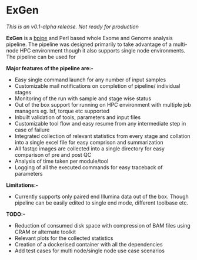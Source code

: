 # ExGen
*This is an v0.1-alpha release. Not ready for production*

**ExGen** is a [bpipe](https://github.com/ssadedin/bpipe) and Perl based whole Exome and Genome analysis pipeline. The pipeline was designed primarily to take advantage of a multi-node HPC environment though it also supports single node environments. The pipeline can be used for 

**Major features of the pipeline are:-**

-  Easy single command launch for any number of input samples
- Customizable mail notifications on completion of pipeline/ individual stages
- Monitoring of the run with sample and stage wise status
- Out of the box support for running on HPC environment with multiple job managers eg. lsf, torque etc supported
-  Inbuilt validation of tools, parameters and input files
-  Customizable tool flow and easy resume from any intermediate step in case of failure
-  Integrated collection of relevant statistics from every stage and collation into a single excel file for easy comprison and summarization
-  All fastqc images are collected into a single directory for easy comparison of pre and post QC 
-  Analysis of time taken per module/tool
-  Logging of all the executed commands for easy traceback of parameters

**Limitations:-**

- Currently supports only paired end Illumina data out of the box. Though pipeline can be easily edited to single end mode, different toolbase etc.

**TODO:-**

- Reduction of consumed disk space with compression of BAM files using CRAM or alternate toolkit
-  Relevant plots for the collected statistics
-  Creation of a dockerised container with all the dependencies
-  Add test cases for multi node/single node use case scenarios


